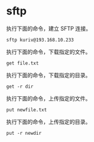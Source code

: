 # sftp

执行下面的命令，建立 SFTP 连接。

```
sftp kuriv@193.168.10.233
```

执行下面的命令，下载指定的文件。

```
get file.txt
```

执行下面的命令，下载指定的目录。

```
get -r dir
```

执行下面的命令，上传指定的文件。

```
put newfile.txt
```

执行下面的命令，上传指定的目录。

```
put -r newdir
```

